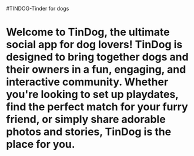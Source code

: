 #TINDOG-Tinder for dogs
# Welcome to TinDog, the ultimate social app for dog lovers! TinDog is designed to bring together dogs and their owners in a fun, engaging, and interactive community. Whether you're looking to set up playdates, find the perfect match for your furry friend, or simply share adorable photos and stories, TinDog is the place for you.
